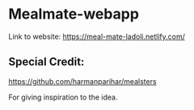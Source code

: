 # Mealmate-webapp
Link to website: https://meal-mate-ladoli.netlify.com/




## Special Credit:
https://github.com/harmanparihar/mealsters

For giving inspiration to the idea.
